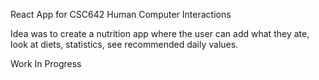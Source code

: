 React App for CSC642 Human Computer Interactions

Idea was to create a nutrition app where the user can add what they ate, look at diets, statistics, see recommended daily values.


Work In Progress
